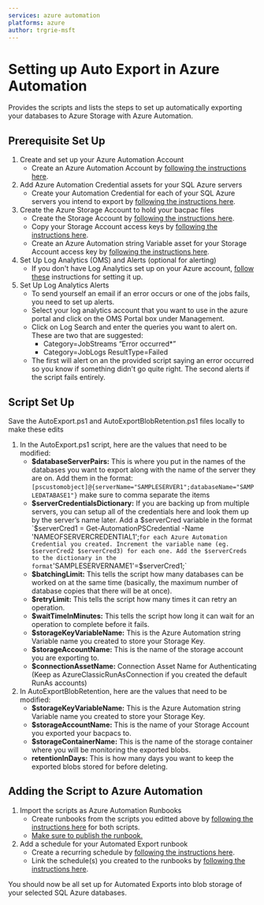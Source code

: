 ```yaml
---
services: azure automation
platforms: azure
author: trgrie-msft
---
```


# Setting up Auto Export in Azure Automation

Provides the scripts and lists the steps to set up automatically exporting your databases to Azure Storage with Azure Automation.

## Prerequisite Set Up

1. Create and set up your Azure Automation Account
	- Create an Azure Automation Account by [following the instructions here](https://docs.microsoft.com/en-us/azure/automation/automation-sec-configure-azure-runas-account).
2. Add Azure Automation Credential assets for your SQL Azure servers
	- Create your Automation Credential for each of your SQL Azure servers you intend to export by [following the instructions here](https://docs.microsoft.com/en-us/azure/automation/automation-credentials#creating-a-new-credential-asset).
3. Create the Azure Storage Account to hold your bacpac files
	- Create the Storage Account by [following the instructions here](https://docs.microsoft.com/en-us/azure/storage/storage-create-storage-account#create-a-storage-account).
	- Copy your Storage Account access keys by [following the instructions here](https://docs.microsoft.com/en-us/azure/storage/storage-create-storage-account#view-and-copy-storage-access-keys).
	- Create an Azure Automation string Variable asset for your Storage Account access key by [following the instructions here](https://docs.microsoft.com/en-us/azure/automation/automation-variables#creating-an-automation-variable).
4. Set Up Log Analytics (OMS) and Alerts (optional for alerting)
	- If you don't have Log Analytics set up on your Azure account, [follow these](https://docs.microsoft.com/en-us/azure/automation/automation-manage-send-joblogs-log-analytics) instructions for setting it up.
5. Set Up Log Analytics Alerts
	- To send yourself an email if an error occurs or one of the jobs fails, you need to set up alerts.
	- Select your log analytics account that you want to use in the azure portal and click on the OMS Portal box under Management.
	- Click on Log Search and enter the queries you want to alert on. These are two that are suggested:
		- Category=JobStreams “Error occurred*”
		- Category=JobLogs ResultType=Failed
	- The first will alert on an the provided script saying an error occurred so you know if something didn't go quite right. The second alerts if the script fails entirely.

## Script Set Up

Save the AutoExport.ps1 and AutoExportBlobRetention.ps1 files locally to make these edits

1. In the AutoExport.ps1 script, here are the values that need to be modified:
	- **$databaseServerPairs:** This is where you put in the names of the databases you want to export along with the name of the server they are on.
	Add them in the format: `[pscustomobject]@{serverName="SAMPLESERVER1";databaseName="SAMPLEDATABASE1"}` make sure to comma separate the items
	- **$serverCredentialsDictionary:** If you are backing up from multiple servers, you can setup all of the credentials here and look them up by the server’s name later.
	Add a $serverCred variable in the format `$serverCred1 = Get-AutomationPSCredential -Name 'NAMEOFSERVERCREDENTIAL1';` for each Azure Automation Credential you created. Increment the variable name (eg. $serverCred2 $serverCred3) for each one.
	Add the $serverCreds to the dictionary in the format `'SAMPLESERVERNAME1'=$serverCred1;`
	- **$batchingLimit:** This tells the script how many databases can be worked on at the same time (basically, the maximum number of database copies that there will be at once).
	- **$retryLimit:** This tells the script how many times it can retry an operation.
	- **$waitTimeInMinutes:** This tells the script how long it can wait for an operation to complete before it fails.
	- **$storageKeyVariableName:** This is the Azure Automation string Variable name you created to store your Storage Key.
	- **$storageAccountName:** This is the name of the storage account you are exporting to.
	- **$connectionAssetName:** Connection Asset Name for Authenticating (Keep as AzureClassicRunAsConnection if you created the default RunAs accounts) 
2. In AutoExportBlobRetention, here are the values that need to be modified:
	- **$storageKeyVariableName:** This is the Azure Automation string Variable name you created to store your Storage Key.
	- **$storageAccountName:** This is the name of your Storage Account you exported your bacpacs to.
	- **$storageContainerName:** This is the name of the storage container where you will be monitoring the exported blobs.
	- **retentionInDays:** This is how many days you want to keep the exported blobs stored for before deleting.
	
## Adding the Script to Azure Automation

1. Import the scripts as Azure Automation Runbooks
	- Create runbooks from the scripts you editted above by [following the instructions here](https://docs.microsoft.com/en-us/azure/automation/automation-creating-importing-runbook#to-import-a-runbook-from-a-file-with-the-azure-portal) for both scripts.
	- [Make sure to publish the runbook.](https://docs.microsoft.com/en-us/azure/automation/automation-creating-importing-runbook#to-publish-a-runbook-using-the-azure-portal)
2. Add a schedule for your Automated Export runbook
	- Create a recurring schedule by [following the instructions here](https://docs.microsoft.com/en-us/azure/automation/automation-schedules#to-create-a-new-schedule-in-the-azure-portal).
	- Link the schedule(s) you created to the runbooks by [following the instructions here](https://docs.microsoft.com/en-us/azure/automation/automation-schedules#to-link-a-schedule-to-a-runbook-with-the-azure-portal).
	
You should now be all set up for Automated Exports into blob storage of your selected SQL Azure databases.